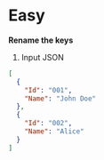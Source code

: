 # Easy



**Rename the keys**

1. Input JSON

```json
[
  {
    "Id": "001",
    "Name": "John Doe"
  },
  {
    "Id": "002",
    "Name": "Alice"
  }
]
```




